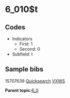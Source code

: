 # 6\_010$t

## Codes

-   Indicators
    -   First: 1
    -   Second: 0
-   Subfield: t

## Sample bibs

15707639 [Quicksearch](https://search.library.yale.edu/catalog/15707639) [VXWS](http://prodorbis.library.yale.edu:7014/vxws/GetHoldingsService?bibId=15707639)

**Parent topic:**[6\_0](../../tags/6_0/6_0.md)

